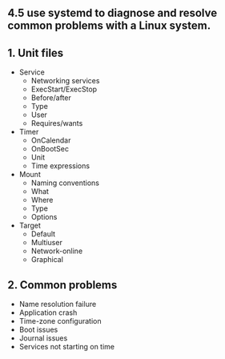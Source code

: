 ## 4.5 use systemd to diagnose and resolve common problems with a Linux system.

## 1. Unit files
- Service
  - Networking services
  - ExecStart/ExecStop
  - Before/after
  - Type
  - User
  - Requires/wants
- Timer
  - OnCalendar
  - OnBootSec
  - Unit
  - Time expressions
- Mount
  - Naming conventions
  - What
  - Where
  - Type
  - Options
- Target
  - Default
  - Multiuser
  - Network-online
  - Graphical

## 2. Common problems
- Name resolution failure
- Application crash
- Time-zone configuration
- Boot issues
- Journal issues
- Services not starting on time
